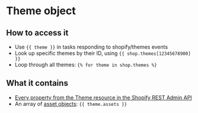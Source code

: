# Theme object

## How to access it

* Use `{{ theme }}` in tasks responding to shopify/themes events
* Look up specific themes by their ID, using `{{ shop.themes[12345678900] }}` 
* Loop through all themes: `{% for theme in shop.themes %}`

## What it contains

* [Every property from the Theme resource in the Shopify REST Admin API](https://shopify.dev/docs/admin-api/rest/reference/online-store/theme)
* An array of [asset objects](theme-asset-object.md): `{{ theme.assets }}`

